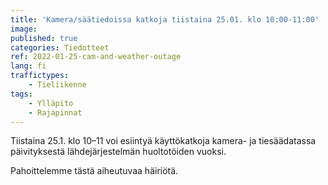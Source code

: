 ```yaml
---
title: 'Kamera/säätiedoissa katkoja tiistaina 25.01. klo 10:00-11:00'
image:
published: true
categories: Tiedotteet
ref: 2022-01-25-cam-and-weather-outage
lang: fi
traffictypes:
    - Tieliikenne
tags:
    - Ylläpito
    - Rajapinnat
---
```


Tiistaina 25.1. klo 10–11 voi esiintyä käyttökatkoja kamera- ja tiesäädatassa
päivityksestä lähdejärjestelmän huoltotöiden vuoksi.

Pahoittelemme tästä aiheutuvaa häiriötä.
